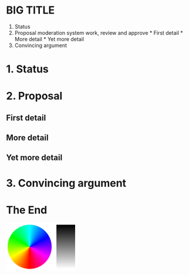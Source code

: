 # BIG TITLE #

  1. Status
  2. Proposal moderation system work, review and approve 
    * First detail
    * More detail
    * Yet more detail
  3. Convincing argument

# 1. Status

# 2. Proposal

## First detail
  
## More detail

## Yet more detail

# 3. Convincing argument

# The End 

![Picture](pres1.png)


